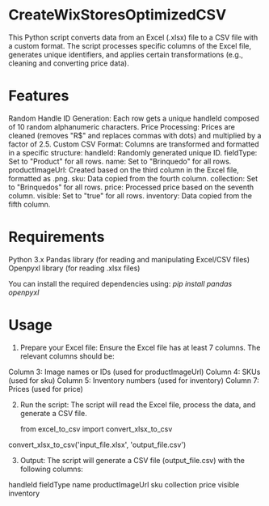 # CreateWixStoresOptimizedCSV
This Python script converts data from an Excel (.xlsx) file to a CSV file with a custom format. The script processes specific columns of the Excel file, generates unique identifiers, and applies certain transformations (e.g., cleaning and converting price data).

# Features
Random Handle ID Generation: Each row gets a unique handleId composed of 10 random alphanumeric characters.
Price Processing: Prices are cleaned (removes "R$" and replaces commas with dots) and multiplied by a factor of 2.5.
Custom CSV Format: Columns are transformed and formatted in a specific structure:
handleId: Randomly generated unique ID.
fieldType: Set to "Product" for all rows.
name: Set to "Brinquedo" for all rows.
productImageUrl: Created based on the third column in the Excel file, formatted as .png.
sku: Data copied from the fourth column.
collection: Set to "Brinquedos" for all rows.
price: Processed price based on the seventh column.
visible: Set to "true" for all rows.
inventory: Data copied from the fifth column.

# Requirements
Python 3.x
Pandas library (for reading and manipulating Excel/CSV files)
Openpyxl library (for reading .xlsx files)

You can install the required dependencies using:
_pip install pandas openpyxl_

# Usage
1. Prepare your Excel file: Ensure the Excel file has at least 7 columns. The relevant columns should be:

Column 3: Image names or IDs (used for productImageUrl)
Column 4: SKUs (used for sku)
Column 5: Inventory numbers (used for inventory)
Column 7: Prices (used for price)

2. Run the script: The script will read the Excel file, process the data, and generate a CSV file.

   from excel_to_csv import convert_xlsx_to_csv

convert_xlsx_to_csv('input_file.xlsx', 'output_file.csv')

3. Output: The script will generate a CSV file (output_file.csv) with the following columns:

handleId
fieldType
name
productImageUrl
sku
collection
price
visible
inventory

